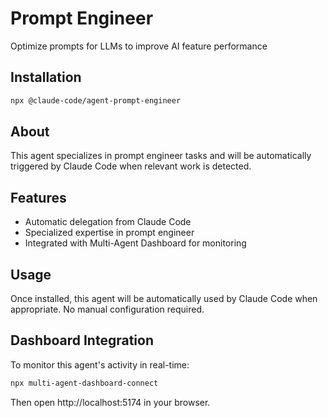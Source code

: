 # Prompt Engineer

Optimize prompts for LLMs to improve AI feature performance

## Installation

```bash
npx @claude-code/agent-prompt-engineer
```

## About

This agent specializes in prompt engineer tasks and will be automatically triggered by Claude Code when relevant work is detected.

## Features

- Automatic delegation from Claude Code
- Specialized expertise in prompt engineer
- Integrated with Multi-Agent Dashboard for monitoring

## Usage

Once installed, this agent will be automatically used by Claude Code when appropriate. No manual configuration required.

## Dashboard Integration

To monitor this agent's activity in real-time:

```bash
npx multi-agent-dashboard-connect
```

Then open http://localhost:5174 in your browser.
